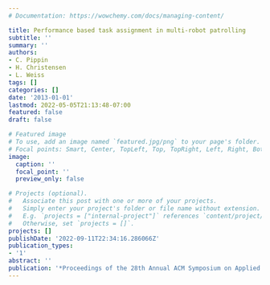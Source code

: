 ```yaml
---
# Documentation: https://wowchemy.com/docs/managing-content/

title: Performance based task assignment in multi-robot patrolling
subtitle: ''
summary: ''
authors:
- C. Pippin
- H. Christensen
- L. Weiss
tags: []
categories: []
date: '2013-01-01'
lastmod: 2022-05-05T21:13:48-07:00
featured: false
draft: false

# Featured image
# To use, add an image named `featured.jpg/png` to your page's folder.
# Focal points: Smart, Center, TopLeft, Top, TopRight, Left, Right, BottomLeft, Bottom, BottomRight.
image:
  caption: ''
  focal_point: ''
  preview_only: false

# Projects (optional).
#   Associate this post with one or more of your projects.
#   Simply enter your project's folder or file name without extension.
#   E.g. `projects = ["internal-project"]` references `content/project/deep-learning/index.md`.
#   Otherwise, set `projects = []`.
projects: []
publishDate: '2022-09-11T22:34:16.286066Z'
publication_types:
- '1'
abstract: ''
publication: '*Proceedings of the 28th Annual ACM Symposium on Applied Computing*'
---
```

